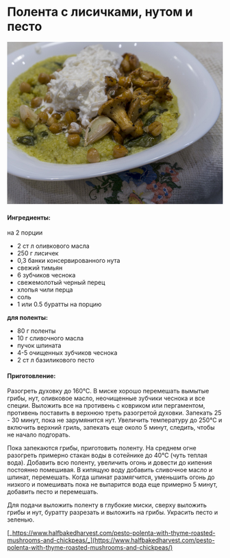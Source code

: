 ﻿---
image: ../../pics/dsc05553.jpg
---
# Полента с лисичками, нутом и песто

![](../../pics/dsc05553.jpg)

#### Ингредиенты:

на 2 порции

* 2 ст л оливкового масла
* 250 г лисичек
* 0,3 банки консервированного нута
* свежий тимьян
* 6 зубчиков чеснока
* свежемолотый черный перец
* хлопья чили перца
* соль
* 1 или 0.5 буратты на порцию

**для поленты:**

* 80 г поленты
* 10 г сливочного масла
* пучок шпината
* 4-5 очищенных зубчиков чеснока
* 2 ст л базиликового песто

#### Приготовление:

Разогреть духовку до 160°С. В миске хорошо перемешать вымытые грибы, нут, оливковое масло, неочищенные зубчики чеснока и все специи. Выложить все на противень с ковриком или пергаментом, противень поставить в верхнюю треть разогретой духовки. Запекать 25 - 30 минут, пока не зарумянится нут. Увеличить температуру до 250°С и включить верхний гриль, запекать еще около 5 минут, следить, чтобы не начало подгорать.

Пока запекаются грибы, приготовить поленту. На среднем огне разогреть примерно стакан воды в сотейнике до 40°С \(чуть теплая вода\). Добавить всю поленту, увеличить огонь и довести до кипения постоянно помешивая. В кипящую воду добавить сливочное масло и шпинат, перемешать. Когда шпинат размягчится, уменьшить огонь до низкого и помешивать пока не выпарится вода еще примерно 5 минут, добавить песто и перемешать.

Для подачи выложить поленту в глубокие миски, сверху выложить грибы и нут, буратту разрезать и выложить на грибы. Украсить песто и зеленью.

[_https://www.halfbakedharvest.com/pesto-polenta-with-thyme-roasted-mushrooms-and-chickpeas/_](https://www.halfbakedharvest.com/pesto-polenta-with-thyme-roasted-mushrooms-and-chickpeas/)



